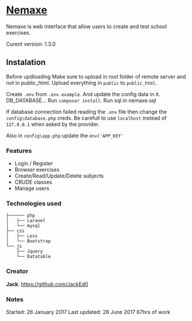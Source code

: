 # [Nemaxe](https://github.com/JackEd0/nemaxe)

Nemaxe is web interface that allow users to create and test school exercises.

Curent version: 1.3.0

## Instalation

Before updloading
Make sure to upload in root folder of remote server and not in public_html.
Upload everything in `public` to `public_html`.

Create `.env` from `.env.example`. And update the config data in it. DB_DATABASE...
Run `composer install`.
Run sql in nemaxe.sql

If database connection failed reading the `.env` file then change the `config\database.php` creds.
Be carefull to use `localhost` instead of `127.0.0.1` when asked by the provider.

Also in `config\app.php` update the `env('APP_KEY'`


### Features

 - Login / Register
 - Browser exercises
 - Create/Read/Update/Delete subjects
 - CRUDE classes
 - Manage users

### Technologies used

```
├────── php
│   ├── Laravel
│   └── mysql
├── css
│   ├── Less
│   └── Bootstrap
└── js
    ├── Jquery
    └── Datatable
```

### Creator

**Jack**: <https://github.com/JackEd0>

### Notes

Started: 26 January 2017
Last updated: 28 June 2017
67hrs of work
